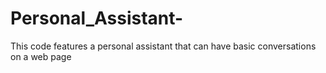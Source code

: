 # Personal_Assistant-
This code features a personal assistant that can have basic conversations on a web page 
